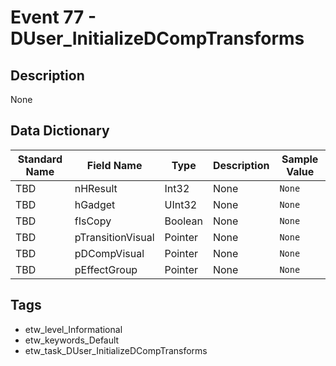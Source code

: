 # Event 77 - DUser_InitializeDCompTransforms

## Description
None

## Data Dictionary
|Standard Name|Field Name|Type|Description|Sample Value|
|---|---|---|---|---|
|TBD|nHResult|Int32|None|`None`|
|TBD|hGadget|UInt32|None|`None`|
|TBD|fIsCopy|Boolean|None|`None`|
|TBD|pTransitionVisual|Pointer|None|`None`|
|TBD|pDCompVisual|Pointer|None|`None`|
|TBD|pEffectGroup|Pointer|None|`None`|

## Tags
* etw_level_Informational
* etw_keywords_Default
* etw_task_DUser_InitializeDCompTransforms
